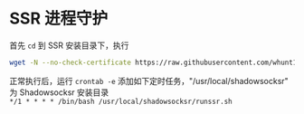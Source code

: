 # SSR 进程守护
首先 `cd` 到 SSR 安装目录下，执行
```bash
wget -N --no-check-certificate https://raw.githubusercontent.com/whunt1/ssrkeeper/master/runssr.sh && chmod +x runssr.sh && bash runssr.sh
```
正常执行后，运行 `crontab -e` 添加如下定时任务，"/usr/local/shadowsocksr" 为 Shadowsocksr 安装目录   
`*/1 * * * * /bin/bash /usr/local/shadowsocksr/runssr.sh`
